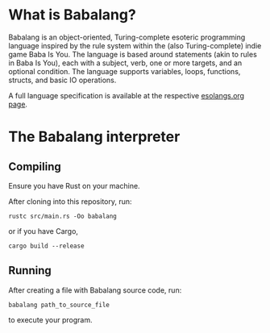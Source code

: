 # What is Babalang?

Babalang is an object-oriented, Turing-complete esoteric programming language inspired by the rule 
system within the (also Turing-complete) indie game Baba Is You. The language is based around statements 
(akin to rules in Baba Is You), each with a subject, verb, one or more targets, and an optional condition. 
The language supports variables, loops, functions, structs, and basic IO operations. 

A full language specification is available at the respective [esolangs.org page](https://esolangs.org/wiki/Babalang).

# The Babalang interpreter

## Compiling

Ensure you have Rust on your machine.

After cloning into this repository, run:

`rustc src/main.rs -Oo babalang`

or if you have Cargo, 

`cargo build --release`

## Running

After creating a file with Babalang source code, run:

`babalang path_to_source_file`

to execute your program.
